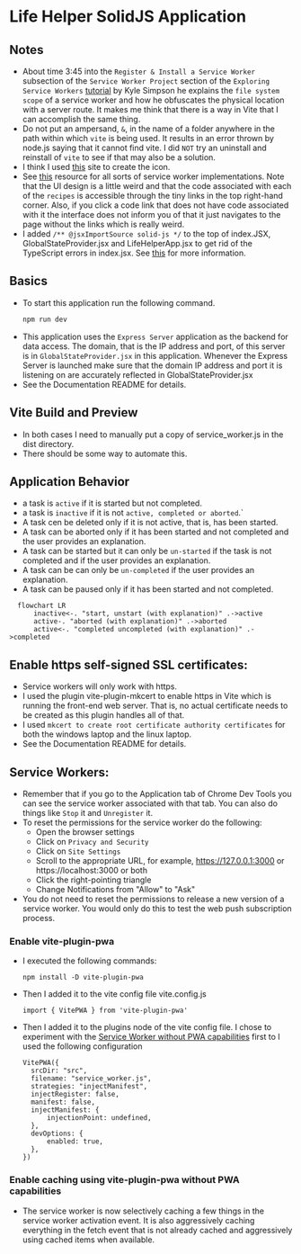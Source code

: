 # Life Helper SolidJS Application

## Notes

- About time 3:45 into the `Register & Install a Service Worker` subsection of the `Service Worker Project` section of the `Exploring Service Workers` [tutorial](https://frontendmasters.com/courses/service-workers/register-install-a-service-worker/) by Kyle Simpson he explains the `file system scope` of a service worker and how he obfuscates the physical location with a server route. It makes me think that there is a way in Vite that I can accomplish the same thing.
- Do not put an ampersand, `&`, in the name of a folder anywhere in the path within which `vite` is being used. It results in an error thrown by node.js saying that it cannot find vite. I did `NOT` try an uninstall and reinstall of `vite` to see if that may also be a solution.
- I think I used [this](https://redketchup.io/favicon-generator) site to create the icon.
- See [this](https://serviceworke.rs/) resource for all sorts of service worker implementations. Note that the UI design is a little weird and that the code associated with each of the `recipes` is accessible through the tiny links in the top right-hand corner. Also, if you click a code link that does not have code associated with it the interface does not inform you of that it just navigates to the page without the links which is really weird.
- I added `/** @jsxImportSource solid-js */` to the top of index.JSX, GlobalStateProvider.jsx and LifeHelperApp.jsx to get rid of the TypeScript errors in index.jsx. See [this](https://docs.solidjs.com/configuration/typescript) for more information.

## Basics

- To start this application run the following command.
  ```bash
  npm run dev
  ```
- This application uses the `Express Server` application as the backend for data access. The domain, that is the IP address and port, of this server is in `GlobalStateProvider.jsx` in this application. Whenever the Express Server is launched make sure that the domain IP address and port it is listening on are accurately reflected in GlobalStateProvider.jsx
- See the Documentation README for details.

## Vite Build and Preview

- In both cases I need to manually put a copy of service_worker.js in the dist directory.
- There should be some way to automate this.

## Application Behavior

- a task is `active` if it is started but not completed.
- a task is `inactive` if it is not `active, completed or aborted`.`
- A task cen be deleted only if it is not active, that is, has been started.
- A task can be aborted only if it has been started and not completed and the user provides an explanation.
- A task can be started but it can only be `un-started` if the task is not completed and if the user provides an explanation.
- A task can be can only be `un-completed` if the user provides an explanation.
- A task can be paused only if it has been started and not completed.

```mermaid
  flowchart LR
      inactive<-. "start, unstart (with explanation)" .->active
      active-. "aborted (with explanation)" .->aborted
      active<-. "completed uncompleted (with explanation)" .->completed
```

## Enable https self-signed SSL certificates:

- Service workers will only work with https.
- I used the plugin vite-plugin-mkcert to enable https in Vite which is running the front-end web server. That is, no actual certificate needs to be created as this plugin handles all of that.
- I used `mkcert to create root certificate authority certificates` for both the windows laptop and the linux laptop.
- See the Documentation README for details.

## Service Workers:

- Remember that if you go to the Application tab of Chrome Dev Tools you can see the service worker associated with that tab. You can also do things like `Stop` it and `Unregister` it.
- To reset the permissions for the service worker do the following:
  - Open the browser settings
  - Click on `Privacy and Security`
  - Click on `Site Settings`
  - Scroll to the appropriate URL, for example, https://127.0.0.1:3000 or https://localhost:3000 or both
  - Click the right-pointing triangle
  - Change Notifications from "Allow" to "Ask"
- You do not need to reset the permissions to release a new version of a service worker. You would only do this to test the web push subscription process.

### Enable vite-plugin-pwa

- I executed the following commands:
  ```
  npm install -D vite-plugin-pwa
  ```
- Then I added it to the vite config file vite.config.js
  ```
  import { VitePWA } from 'vite-plugin-pwa'
  ```
- Then I added it to the plugins node of the vite config file. I chose to experiment with the [Service Worker without PWA capabilities](https://vite-pwa-org.netlify.app/guide/service-worker-without-pwa-capabilities.html) first to I used the following configuration
  ```
  VitePWA({
    srcDir: "src",
    filename: "service_worker.js",
    strategies: "injectManifest",
    injectRegister: false,
    manifest: false,
    injectManifest: {
        injectionPoint: undefined,
    },
    devOptions: {
        enabled: true,
    },
  })
  ```

### Enable caching using vite-plugin-pwa without PWA capabilities

- The service worker is now selectively caching a few things in the service worker activation event. It is also aggressively caching everything in the fetch event that is not already cached and aggressively using cached items when available.
